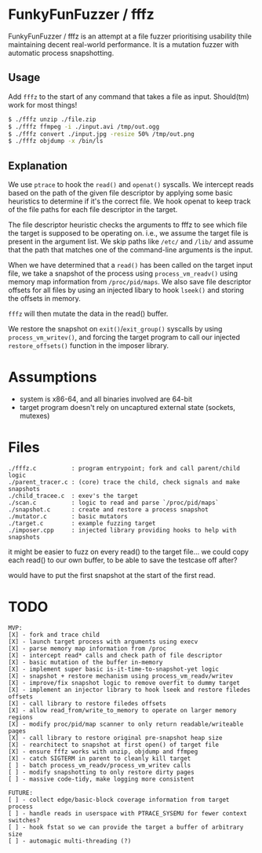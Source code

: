 # FunkyFunFuzzer / fffz

FunkyFunFuzzer / fffz is an attempt at a file fuzzer prioritising usability
thile maintaining decent real-world performance. It is a mutation fuzzer with
automatic process snapshotting.

## Usage
Add `fffz` to the start of any command that takes a file as input. Should(tm)
work for most things!
```sh
$ ./fffz unzip ./file.zip
$ ./fffz ffmpeg -i ./input.avi /tmp/out.ogg
$ ./fffz convert ./input.jpg -resize 50% /tmp/out.png
$ ./fffz objdump -x /bin/ls
```

## Explanation
We use `ptrace` to hook the `read()` and `openat()` syscalls. We intercept
reads based on the path of the given file descriptor by applying some basic
heuristics to determine if it's the correct file. We hook openat to keep track
of the file paths for each file descriptor in the target.

The file descriptor heuristic checks the arguments to fffz to see which file
the target is supposed to be operating on. i.e., we assume the target file is
present in the argument list. We skip paths like `/etc/` and `/lib/` and assume
that the path that matches one of the command-line arguments is the input.

When we have determined that a `read()` has been called on the target input
file, we take a snapshot of the process using `process_vm_readv()` using
memory map information from `/proc/pid/maps`. We also save file descriptor
offsets for all files by using an injected libary to hook `lseek()` and storing
the offsets in memory.

`fffz` will then mutate the data in the read() buffer.

We restore the snapshot on `exit()`/`exit_group()` syscalls by using
`process_vm_writev()`, and forcing the target program to call our injected
`restore_offsets()` function in the imposer library.

# Assumptions
- system is x86-64, and all binaries involved are 64-bit
- target program doesn't rely on uncaptured external state (sockets, mutexes)

# Files
```text
./fffz.c          : program entrypoint; fork and call parent/child logic
./parent_tracer.c : (core) trace the child, check signals and make snapshots
./child_tracee.c  : exev's the target
./scan.c          : logic to read and parse `/proc/pid/maps`
./snapshot.c      : create and restore a process snapshot
./mutator.c       : basic mutators
./target.c        : example fuzzing target
./imposer.cpp     : injected library providing hooks to help with snapshots
```

it might be easier to fuzz on every read() to the target file... we could copy
each read() to our own buffer, to be able to save the testcase off after?

would have to put the first snapshot at the start of the first read.

# TODO
```text
MVP:
[X]	- fork and trace child
[X]	- launch target process with arguments using execv
[X] - parse memory map information from /proc
[X]	- intercept read* calls and check path of file descriptor
[X]	- basic mutation of the buffer in-memory
[X] - implement super basic is-it-time-to-snapshot-yet logic
[X]	- snapshot + restore mechanism using process_vm_readv/writev
[X] - improve/fix snapshot logic to remove overfit to dummy target
[X] - implement an injector library to hook lseek and restore filedes offsets
[X] - call library to restore filedes offsets
[X] - allow read_from/write_to_memory to operate on larger memory regions
[X] - modify proc/pid/map scanner to only return readable/writeable pages
[X] - call library to restore original pre-snapshot heap size
[X] - rearchitect to snapshot at first open() of target file
[X] - ensure fffz works with unzip, objdump and ffmpeg
[X] - catch SIGTERM in parent to cleanly kill target
[ ] - batch process_vm_readv/process_vm_writev calls
[ ] - modify snapshotting to only restore dirty pages
[ ] - massive code-tidy, make logging more consistent

FUTURE:
[ ] - collect edge/basic-block coverage information from target process
[ ] - handle reads in userspace with PTRACE_SYSEMU for fewer context switches?
[ ] - hook fstat so we can provide the target a buffer of arbitrary size
[ ] - automagic multi-threading (?)
```
